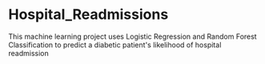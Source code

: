 # Hospital_Readmissions
This machine learning project uses Logistic Regression and Random Forest Classification to predict a diabetic patient's likelihood of hospital readmission
